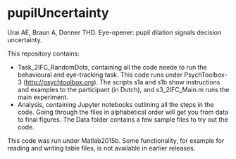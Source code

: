 # pupilUncertainty

Urai AE, Braun A, Donner THD. Eye-opener: pupil dilation signals decision uncertainty.

This repository contains:
*	Task_2IFC_RandomDots, containing all the code neede to run the behavioural and eye-tracking task. This code runs under PsychToolbox-3 (http://psychtoolbox.org). The scripts s1a and s1b show instructions and examples to the participant (in Dutch), and s3_2IFC_Main.m runs the main experiment.
*	Analysis, containing Jupyter notebooks outlining all the steps in the code. Going through the files in alphabetical order will get you from data to final figures. The Data folder contains a few sample files to try out the code.

This code was run under Matlab2015b. Some functionality, for example for reading and writing table files, is not available in earlier releases.
